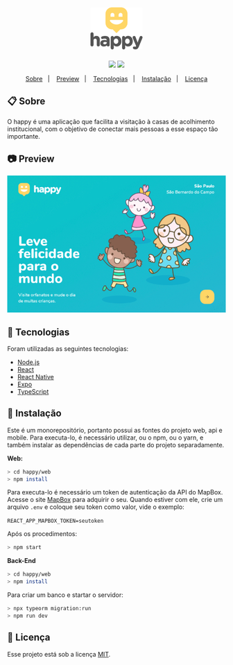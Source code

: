 
<h1 align="center">
    <img alt="Happy" title="Happy" src="./.github/assets/images/happy-logo.png"/>
</h1>

<p align="center">
    <img src="https://img.shields.io/badge/NEXT%20LEVEL%20WEEK-3-15C3D6?style=flat-square">
    <img src="https://img.shields.io/badge/LICENSE-MIT-15C3D6?style=flat-square">
</p>

<p align="center">
    <a href="#-sobre">Sobre</a>&nbsp;&nbsp;&nbsp;|&nbsp;&nbsp;&nbsp;
    <a href="#-preview">Preview</a>&nbsp;&nbsp;&nbsp;|&nbsp;&nbsp;&nbsp;
    <a href="#-tecnologias">Tecnologias</a>&nbsp;&nbsp;&nbsp;|&nbsp;&nbsp;&nbsp;
    <a href="#-instalação">Instalação</a>&nbsp;&nbsp;&nbsp;|&nbsp;&nbsp;&nbsp;
    <a href="#-licença">Licença</a>
</p>

## 📋 Sobre
O happy é uma aplicação que facilita a visitação à casas  de acolhimento institucional, com o objetivo de conectar mais pessoas a esse espaço tão importante.

## 📷 Preview
<img src="./.github/assets/gifs/preview-happy.gif" alt="Demonstração da plataforma Happy" />

## 🚀 Tecnologias
Foram utilizadas as seguintes tecnologias:

- [Node.js](https://nodejs.org/en/)
- [React](https://reactjs.org)
- [React Native](https://facebook.github.io/react-native/)
- [Expo](https://expo.io/)
- [TypeScript](https://www.typescriptlang.org/)

## 💾 Instalação
Este é um monorepositório, portanto possui as fontes do projeto web, api e mobile. Para executa-lo, é necessário utilizar, ou o npm, ou o yarn, e também instalar as dependências de cada parte do projeto separadamente.

**Web:**
```bash
> cd happy/web
> npm install
```

Para executa-lo é necessário um token de autenticação da API do MapBox. Acesse o site [MapBox](https://account.mapbox.com/) para adquirir o seu. Quando estiver com ele, crie um arquivo `.env` e coloque seu token como valor, vide o exemplo: 

`REACT_APP_MAPBOX_TOKEN=seutoken`

Após os procedimentos:
```bash
> npm start
```

**Back-End**
```bash
> cd happy/web
> npm install
```

Para criar um banco e startar o servidor: 
```bash
> npx typeorm migration:run
> npm run dev
```

## 📝 Licença
Esse projeto está sob a licença [MIT](./LICENSE). 
